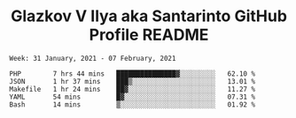 <h1 align="center">Glazkov V Ilya aka Santarinto GitHub Profile README</h1>

<!--START_SECTION:waka-->
```text
Week: 31 January, 2021 - 07 February, 2021

PHP        7 hrs 44 mins   ███████████████▓░░░░░░░░░   62.10 % 
JSON       1 hr 37 mins    ███▒░░░░░░░░░░░░░░░░░░░░░   13.01 % 
Makefile   1 hr 24 mins    ██▓░░░░░░░░░░░░░░░░░░░░░░   11.27 % 
YAML       54 mins         █▓░░░░░░░░░░░░░░░░░░░░░░░   07.31 % 
Bash       14 mins         ▒░░░░░░░░░░░░░░░░░░░░░░░░   01.92 % 
```
<!--END_SECTION:waka-->